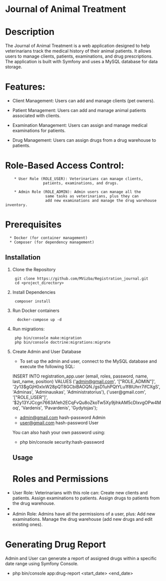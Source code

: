 # Journal of Animal Treatment #

# Description

The Journal of Animal Treatment is a web application
designed to help veterinarians track the medical history
of their animal patients. It allows users to manage clients,
patients, examinations, and drug prescriptions. 
The application is built with Symfony and uses a MySQL database
for data storage.
 
# Features:

- Client Management: Users can add and manage clients (pet owners).

- Patient Management: Users can add and manage animal 
patients associated with clients.

- Examination Management: Users can assign and manage medical
examinations for patients.

- Drug Management: Users can assign drugs from a drug warehouse
to patients.

# Role-Based Access Control:

        * User Role (ROLE_USER): Veterinarians can manage clients,    
                     patients, examinations, and drugs.
    
        * Admin Role (ROLE_ADMIN): Admin users can manage all the
                      same tasks as veterinarians, plus they can 
                      add new examinations and manage the drug warehouse inventory.
      
# Prerequisites

      * Docker (for container management)
      * Composer (for dependency management)

## Installation ## 

1. Clone the Repository 

        git clone https://github.com/MVizba/Registration_journal.git
        cd <project_directory>


2. Install Dependencies

        composer install 

3. Run Docker containers
      
         docker-compose up -d

4. Run migrations: 
        
        php bin/console make:migration
        php bin/console doctrine:migrations:migrate

5. Create Admin and User Database
   - To set up the admin and user, connect to the MySQL database
     and execute the following SQL: 

   INSERT INTO registration_app.user (email, roles, password, name, last_name, position)
   VALUES
   ('admin@gmail.com', '["ROLE_ADMIN"]', '$2y$13$gGjH0xIxW28pQT8GCbiBAOQN./gsD1uhPQtYLu1f8lUhrr7ifCXgS', 'Adminas', 'Adminauskas', 'Administratorius'),
   ('user@gmail.com', '["ROLE_USER"]', '$2y$13$YJCcgn7663A1eh2ECqFvQu8oZkoTw5Xy9jihkAM5cDlxvgOPw4Moq', 'Vardenis', 'Pavardenis', 'Gydytojas');

    - admin@gmail.com hash-password Admin
    - user@gmail.com hash-password User

   You can also hash your own password using: 

   - php bin/console security:hash-password


   ## Usage

   # Roles and Permissions
   
- User Role:
      Veterinarians with this role can:
      Create new clients and patients.
      Assign examinations to patients.
      Assign drugs to patients from the drug warehouse.
- 
- Admin Role:
    Admins have all the permissions of a user, plus:
    Add new examinations.
    Manage the drug warehouse (add new drugs and edit existing ones).

#  Generating Drug Report

Admin and User can generate a report of assigned drugs within a 
specific date range using Symfony Console. 

- php bin/console app:drug-report <start_date> <end_date>
